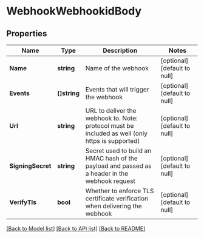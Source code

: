 # WebhookWebhookidBody

## Properties
Name | Type | Description | Notes
------------ | ------------- | ------------- | -------------
**Name** | **string** | Name of the webhook | [optional] [default to null]
**Events** | **[]string** | Events that will trigger the webhook | [optional] [default to null]
**Url** | **string** | URL to deliver the webhook to. Note: protocol must be included as well (only https is supported) | [optional] [default to null]
**SigningSecret** | **string** | Secret used to build an HMAC hash of the payload and passed as a header in the webhook request | [optional] [default to null]
**VerifyTls** | **bool** | Whether to enforce TLS certificate verification when delivering the webhook | [optional] [default to null]

[[Back to Model list]](../README.md#documentation-for-models) [[Back to API list]](../README.md#documentation-for-api-endpoints) [[Back to README]](../README.md)

